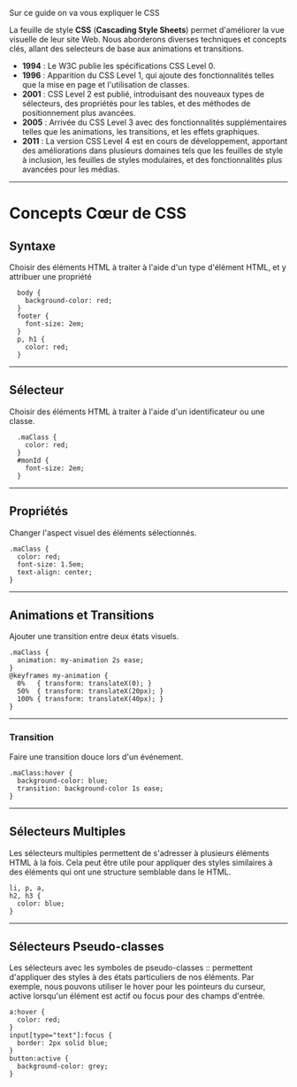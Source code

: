 Sur ce guide on va vous expliquer le CSS

La feuille de style **CSS** (__**Cascading Style Sheets**__) permet d'améliorer la vue visuelle de leur site Web. Nous aborderons diverses techniques et concepts clés, allant des selecteurs de base aux animations et transitions.

- **1994** : Le W3C publie les spécifications CSS Level 0.
- **1996** : Apparition du CSS Level 1, qui ajoute des fonctionnalités telles que la mise en page et l'utilisation de classes.
- **2001** : CSS Level 2 est publié, introduisant des nouveaux types de sélecteurs, des propriétés pour les tables, et des méthodes de positionnement plus avancées.
- **2005** : Arrivée du CSS Level 3 avec des fonctionnalités supplémentaires telles que les animations, les transitions, et les effets graphiques.
- **2011** : La version CSS Level 4 est en cours de développement, apportant des améliorations dans plusieurs domaines tels que les feuilles de style à inclusion, les feuilles de styles modulaires, et des fonctionnalités plus avancées pour les médias.

---

# Concepts Cœur de CSS
## **Syntaxe**
Choisir des éléments HTML à traiter à l'aide d'un type d'élément HTML, et y attribuer une propriété
```
  body {
    background-color: red;
  }
  footer {
    font-size: 2em;
  }
  p, h1 {
    color: red;
  }
```

---

## **Sélecteur**
Choisir des éléments HTML à traiter à l'aide d'un identificateur ou une classe.
```
  .maClass {
    color: red;
  }
  #monId {
    font-size: 2em;
  }
```

---

## **Propriétés**
Changer l'aspect visuel des éléments sélectionnés.
```
.maClass {
  color: red;
  font-size: 1.5em;
  text-align: center;
}
```

---

## **Animations et Transitions**
Ajouter une transition entre deux états visuels.
```
.maClass {
  animation: my-animation 2s ease;
}
@keyframes my-animation {
  0%   { transform: translateX(0); }
  50%  { transform: translateX(20px); }
  100% { transform: translateX(40px); }
}
```

---

### **Transition**
Faire une transition douce lors d'un événement.
```
.maClass:hover {
  background-color: blue;
  transition: background-color 1s ease;
}
```

---

## Sélecteurs Multiples
Les sélecteurs multiples permettent de s'adresser à plusieurs éléments HTML à la fois. Cela peut être utile pour appliquer des styles similaires à des éléments qui ont une structure semblable dans le HTML.
```
li, p, a, 
h2, h3 {
  color: blue;
}
```

---

## Sélecteurs Pseudo-classes
Les sélecteurs avec les symboles de pseudo-classes :: permettent d'appliquer des styles à des états particuliers de nos éléments. Par exemple, nous pouvons utiliser le hover pour les pointeurs du curseur, active lorsqu'un élément est actif ou focus pour des champs d'entrée.
```
a:hover {
  color: red;
}
input[type="text"]:focus {
  border: 2px solid blue;
}
button:active {
  background-color: grey;
}
```

